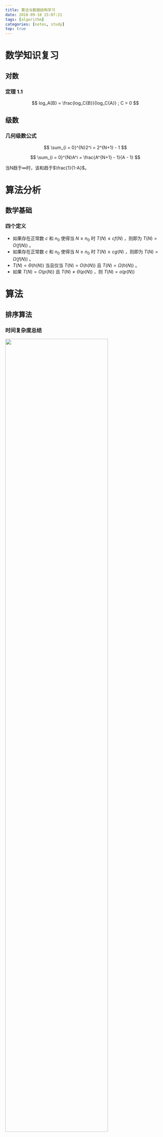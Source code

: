 ```yaml
---
title: 算法与数据结构学习
date: 2018-09-18 15:07:21
tags: [algorithm]
categories: [notes, study]
top: true
---
```


# 数学知识复习

## 对数

### 定理 1.1
$$ log_A{B} = \frac{log_C{B}}{log_C{A}} ; C > 0 $$

## 级数

### 几何级数公式

$$ \sum_{i = 0}^{N}2^i = 2^{N+1} - 1 $$

$$ \sum_{i = 0}^{N}A^i = \frac{A^{N+1} - 1}{A - 1} $$

当N趋于$\infty$时，该和趋于$\frac{1}{1-A}$。

# 算法分析

## 数学基础

### 四个定义

- 如果存在正常数 $c$ 和 $n_0$ 使得当 $N \geq n_0$ 时 $T(N) \leq cf(N)$ ，则即为 $T(N) = O(f(N))$ 。
- 如果存在正常数 $c$ 和 $n_0$ 使得当 $N \geq n_0$ 时 $T(N) \geq cg(N)$ ，则即为 $T(N) = \Omega(f(N))$ 。
- $T(N) = \Theta (h(N))$ 当且仅当 $T(N) = O(h(N))$ 且 $T(N) = \Omega(h(N))$ 。
- 如果 $T(N) = O(p(N))$ 且 $T(N) \neq \Theta(p(N))$ ，则 $T(N) = o(p(N))$

# 算法

## 排序算法

### 时间复杂度总结

<img src = "2018_09_26_01.jpg" width = "80%" />

### 插入排序

#### 原理

- 自我理解像扑克牌起牌一样，一张一张插入到已有的序列中

<img src = "2018_09_26_02.gif" width = "80%" />

```C++
    /*
     * @function 用插入排序数组
     * @param data 数组首地址
     * @param length 数组长度
     * @param order 排列顺序：顺序，true；倒序，false
     */
    template<typename T>
    void insertionSort(T *data, int length, bool order = true) {
        T tmp = 0;
        for (int i = 1; i < length; ++i) {
            tmp = data[i];
            int j = 0;
            for (j = i; j > 0 && ((data[j - 1] > tmp) ^ !order); --j) {
                data[j] = data[j - 1];
            }
            data[j] = tmp;
        }
    }
```

#### 定理

- $N$个互异数的数组的平均逆序数是$N(N-1)/4$。
- 通过交换相邻元素进行排序的任何算法平均需要$\Omega(N^2)$时间。

### 希尔排序

- 带间隔的插入排序

<img src = "2018_09_26_03.gif" width = "80%" />

```C++
    /*
     * @function 用希尔增量的希尔排序数组
     * @param data 数组首地址
     * @param length 数组长度
     * @param order 排列顺序：顺序，true；倒序，false
     */
    template<typename T>
    void shellSort(T *data, int length, bool order = true) {
        T tmp = 0;
        for (int increment = length / 2; increment > 0; increment /= 2) {
            for (int i = increment; i < length; ++i) {
                tmp = data[i];
                int j = 0;
                for (j = i; j >= increment && ((data[j - increment] > tmp) ^ !order); j -= increment) {
                    data[j] = data[j - increment];
                }
                data[j] = tmp;
            }
        }
    }
```

#### 定理

- 使用希尔增量时希尔排序的最坏情形的运行时间为$\Theta(N^2)$。
- 使用Hibbard增量的希尔排序的最坏情形运行时间为$\Theta(N^{\frac{3}{2}})$

### 堆排序

-

<img src = "2018_09_26_04.gif" width = "80%" />

## 最短路径算法

### Dijkstra(迪杰斯特拉)算法

Dijkstra(迪杰斯特拉)算法是典型的单源最短路径算法，用于计算一个节点到其他所有节点的最短路径。主要特点是以起始点为中心向外层层扩展，直到扩展到终点为止。

#### 算法描述

<img src = "2019_02_23_08.png" width = "40%">

<img src = "2019_02_23_09.png" width = "80%">

示例，自己写的，没有考虑内存和时间，改了一下，变成有向路径算法。无向路径可以使用上述U集作为while判断，减少循环次数

```C++
    #include "log.hpp"

    #include <iostream>
    #include <memory>
    #include <vector>
    #include <fstream>
    #include <map>

    #define InputFileName "../input.txt"

    using namespace std;

    //按行返回数据
    int readFile(string &input) {
        input = "";
        static ifstream inFile(InputFileName);
        if (!inFile) {
            LOG_ERROR("Failed to open file %s", InputFileName);
            return -1;
        }

        while (!inFile.eof()) {
            char buf[128];
            inFile.getline(buf, 128);
            input = string(buf);
            return 0;
        }

        return -1;
    }

    //将字母转成数字
    int getIndex(char a) {
        switch (a) {
            case 'A':
                return 0;

            case 'B':
                return 1;

            case 'C':
                return 2;

            case 'D':
                return 3;

            case 'E':
                return 4;

            case 'F':
                return 5;

            default:
                return -1;
        }
    }

    //将数字转成字母
    char getChar(int a) {
        switch (a) {
            case 0:
                return 'A';

            case 1:
                return 'B';

            case 2:
                return 'C';

            case 3:
                return 'D';

            case 4:
                return 'E';

            case 5:
                return 'F';

            default:
                return -1;
        }
    }

    int main() {
        //由于已知点数量，第一行废掉
        string inputStr = "";
        if (readFile(inputStr) != 0) {
            LOG_ERROR("Read file error");
            return -1;
        }

        //定义距离矩阵
        int distance[6][6] = {0};
        for (int i = 0; i < 6; ++i) {
            for (int j = 0; j < 6; ++j) {
                //初始化所有距离为-1
                distance[i][j] = -1;
            }
            //自己到自己为0
            distance[i][i] = 0;
        }

        map<char, string> road;
        while (readFile(inputStr) == 0) {
            int a = getIndex(inputStr[0]);      //第一个点
            int b = getIndex(inputStr[2]);      //第二个点
            int c = stoi(inputStr.substr(3));   //距离
            //赋值给距离矩阵
            LOG_INFO("%c--%c: %d", getChar(a), getChar(b), c);
            distance[a][b] = c;
        }

        while (true) {
            bool change = false;
            for (int i = 0; i < 6; ++i) {
                //U集合中A点可到达的点i
                if (distance[0][i] != -1) {
                    //将路径加进去
                    if (road.count(getChar(i)) == 0) {
                        string roadStr = "A";
                        road[getChar(i)] = roadStr + getChar(i);
                    }

                    for (int j = 0; j < 6; ++j) {
                        //筛选出i点可到达的j点
                        if (distance[i][j] != -1) {
                            //A点不可到达j点或者当前已计算的距离大于A从i到达j的距离
                            if (distance[0][j] == -1 ||
                                distance[0][j] > (distance[0][i] + distance[i][j])) {
                                change = true;
                                //更新距离表
                                distance[0][j] = distance[0][i] + distance[i][j];
                                //更新路径表
                                string tmpStr = road[getChar(i)];
                                road[getChar(j)] = tmpStr + getChar(j);
                            }
                        }
                    }
                }
            }

            //一轮没有改变则证明已经计算完毕
            if (!change) {
                break;
            }
        }

        for (int i = 0; i < 6; ++i) {
            for (int j = 0; j < 6; ++j) {
                PRINT("%d\t", distance[i][j]);
            }
            PRINT("\r\n");
        }

        //打印结果
        PRINT("\r\n");
        LOG_INFO("Result:");
        for (int m = 0; m < 6; ++m) {
            LOG_INFO("%c %s: %d", getChar(m), road[getChar(m)].c_str(), distance[0][m]);
        }
    }
```

### Floyd算法

Floyd-Warshall算法（Floyd-Warshall algorithm）是解决任意两点间的最短路径的一种算法，可以正确处理有向图或负权的最短路径问题，同时也被用于计算有向图的传递闭包。Floyd-Warshall算法的时间复杂度为O(N3)，空间复杂度为O(N2)。

#### 算法描述

使用距离矩阵，从第一个顶点开始，计算所有两个点通过1点的路径是否是最短。然后再从第二个顶点开始，同样计算所有两个点的路径是否是最短，直到所有点计算完毕，得到的距离矩阵即为最短路径。

示例

```C++
    #include "log.hpp"

    #include <iostream>
    #include <memory>
    #include <vector>
    #include <fstream>
    #include <map>

    #define InputFileName "../input.txt"

    using namespace std;

    //按行返回数据
    int readFile(string &input) {
        input = "";
        static ifstream inFile(InputFileName);
        if (!inFile) {
            LOG_ERROR("Failed to open file %s", InputFileName);
            return -1;
        }

        while (!inFile.eof()) {
            char buf[128];
            inFile.getline(buf, 128);
            input = string(buf);
            return 0;
        }

        return -1;
    }

    //将字母转成数字
    int getIndex(char a) {
        switch (a) {
            case 'A':
                return 0;

            case 'B':
                return 1;

            case 'C':
                return 2;

            case 'D':
                return 3;

            case 'E':
                return 4;

            case 'F':
                return 5;

            default:
                return -1;
        }
    }

    //将数字转成字母
    char getChar(int a) {
        switch (a) {
            case 0:
                return 'A';

            case 1:
                return 'B';

            case 2:
                return 'C';

            case 3:
                return 'D';

            case 4:
                return 'E';

            case 5:
                return 'F';

            default:
                return -1;
        }
    }

    int main() {
        //由于已知点数量，第一行废掉
        string inputStr = "";
        if (readFile(inputStr) != 0) {
            LOG_ERROR("Read file error");
            return -1;
        }

        //定义距离矩阵
        int distance[6][6] = {0};
        for (int i = 0; i < 6; ++i) {
            for (int j = 0; j < 6; ++j) {
                //初始化所有距离为-1
                distance[i][j] = -1;
            }
            //自己到自己为0
            distance[i][i] = 0;
        }

        map<string, string> road;
        while (readFile(inputStr) == 0) {
            int a = getIndex(inputStr[0]);      //第一个点
            int b = getIndex(inputStr[2]);      //第二个点
            int c = stoi(inputStr.substr(3));   //距离
            //赋值给距离矩阵
            LOG_INFO("%c--%c: %d", getChar(a), getChar(b), c);
            distance[a][b] = c;
            //添加到路由表
            char tmp[2] = {getChar(a), getChar(b)};
            road[tmp] = string(tmp);
        }

        for (int k = 0; k < 6; ++k) {
            for (int i = 0; i < 6; ++i) {
                for (int j = 0; j < 6; ++j) {
                    //添加key
                    char tmp[3] = {getChar(i), getChar(j), 0x00};
                    //防止路径遗漏，补充路由表
                    if (distance[i][j] != -1 && road.count(tmp) == 0) {
                        road[tmp] = tmp;
                    }
                    //可通过k到达i且可通过k到达j
                    if (distance[i][k] != -1 && distance[k][j] != -1) {
                        //ij之间没有通路或者当前计算的最短路径大于通过k到达的距离
                        if (distance[i][j] == -1 ||
                            distance[i][j] > distance[i][k] + distance[k][j]) {
                            distance[i][j] = distance[i][k] + distance[k][j];
                            //更新路由表
                            char tmp1[3] = {getChar(i), getChar(k), 0x00};
                            char tmp2[3] = {getChar(k), getChar(j), 0x00};
                            string tmpRoad = road[tmp1];
                            tmpRoad.pop_back();     //防止重复字母
                            road[tmp] = tmpRoad + road[tmp2];
                        }
                    }
                }
            }
        }

        for (int i = 0; i < 6; ++i) {
            for (int j = 0; j < 6; ++j) {
                PRINT("%d\t", distance[i][j]);
            }
            PRINT("\r\n");
        }

        //打印结果
        PRINT("\r\n");
        LOG_INFO("Result:");
        for (int m = 0; m < 6; ++m) {
            char tmp[3] = {getChar(m), 0x00, 0x00};
            for (int i = 0; i < 6; ++i) {
                tmp[1] = getChar(i);
                LOG_INFO("%c->%c %s: %d", tmp[0], tmp[1], road[tmp].c_str(), distance[m][i]);
            }
        }
    }
```

# 数据结构

## 树

### 遍历

#### 树的深度优先和广度优先遍历

定义树结构

<img src = "2019_02_27_10.png" width = "40%">

##### 深度优先遍历

深度优先遍历（Depth First Search），简称DFS，其原则是，沿着一条路径一直找到最深的那个节点，当没有子节点的时候，返回上一级节点，寻找其另外的子节点，继续向下遍历，没有就向上返回一级，直到所有的节点都被遍历到，每个节点只能访问一次。

###### 算法步骤：

使用栈的数据结构实现

1. 首先将根节点1压入栈中【1】
2. 将1节点弹出，找到1的两个子节点3，2，首先压入3节点，再压入2节点（后压入左节点的话，会先取出左节点，这样就保证了先遍历左节点），2节点再栈的顶部，最先出来【2，3】
3. 弹出2节点，将2节点的两个子节点5，4压入【4，5，3】
4. 弹出4节点，将4的子节点9，8压入【8，9，5，3】
5. 弹出8，8没有子节点，不压入【9，5，3】
6. 弹出9，9没有子节点，不压入【5，3】
7. 弹出5，5有一个节点，压入10，【10，3】
8. 弹出10，10没有节点，不压入【3】
9. 弹出3，压入3的子节点7，6【6，7】
10. 弹出6，没有子节点【7】
11. 弹出7，没有子节点，栈为空【】，算法结束

出栈顺序【1，2，4，8，9，5，10，3，6，7】

```C++
    #include <stack>
    #include <memory>
    #include <vector>

    //树结构
    typedef struct Node {
        int value;
        vector<shared_ptr<Node>> pChild;
        weak_ptr<Node> pParent;
    } Node;

    //深度优先打印节点
    void printNodesDeepFirst(const shared_ptr<Node> &node) {
        stack<shared_ptr<Node>> myStack;
        myStack.push(node);
        while (myStack.size() > 0) {
            shared_ptr<Node> pTmp = myStack.top();
            myStack.pop();
            PRINT("%d ", pTmp->value);
            
            //由于栈的后进先出特性，需要倒序使左节点先出
            for (int i = pTmp->pChild.size(); i != 0; --i) {
                myStack.push(pTmp->pChild[i - 1]);
            }
        }
        PRINT("\r\n");
    }
```

##### 广度优先遍历

广度优先遍历（Breadth First Search），简称BFS；广度优先遍历的原则就是对每一层的节点依次访问，一层访问结束后，进入下一层，直到最后一个节点，同样的，每个节点都只访问一次。

###### 算法步骤：

使用队列的数据结构实现

1. 节点1，插入队列【1】
2. 取出节点1，插入1的子节点2，3 ，节点2在队列的前端【2，3】
3. 取出节点2，插入2的子节点4，5，节点3在队列的最前端【3，4，5】
4. 取出节点3，插入3的子节点6，7，节点4在队列的最前端【4，5，6，7】
5. 取出节点4，插入3的子节点8，9，节点5在队列的最前端【5，6，7，8，9】
6. 取出节点5，插入5的子节点10，节点6在队列的最前端【6，7，8，9，10】
7. 取出节点6，没有子节点，不插入，节点7在队列的最前端【7，8，9，10】
8. 取出节点7，没有子节点，不插入，节点8在队列的最前端【8，9，10】
9. 取出节点8，没有子节点，不插入，节点9在队列的最前端【9，10】
10. 取出节点9，没有子节点，不插入，节点10在队列的最前端【10】
11. 取出节点10，队列为空，算法结束

我们看一下节点出队的顺序【1，2，3，4，5，6，7，8，9，10】

```C++
    #include <queue>
    #include <memory>
    #include <vector>

    //树结构
    typedef struct Node {
        int value;
        vector<shared_ptr<Node>> pChild;
        weak_ptr<Node> pParent;
    } Node;

    //广度优先打印节点
    void printNodesWidthFirst(const shared_ptr<Node> &node) {
        queue<shared_ptr<Node>> myQueue;
        myQueue.push(node);
        while (myQueue.size() > 0) {
            shared_ptr<Node> pTmp = myQueue.front();
            myQueue.pop();
            PRINT("%d ", pTmp->value);

            for (auto tmp : pTmp->pChild) {
                myQueue.push(tmp);
            }
        }
        PRINT("\r\n");
    }
```

#### 二叉树前中后序遍历

- 前序遍历指先访问根，然后访问子树的遍历方式

<img src = "2019_02_22_05.png" width = "40%">

```C
    void in_order_traversal(TreeNode *root) {
        // Do Something with root
        if (root->lchild != NULL)
            in_order_traversal(root->lchild);
        if (root->rchild != NULL)
            in_order_traversal(root->rchild);
    }
```

- 中序遍历指先访问左（右）子树，然后访问根，最后访问右（左）子树的遍历方式

<img src = "2019_02_22_06.png" width = "40%">

```C
    void in_order_traversal(TreeNode *root) {
        if (root->lchild != NULL)
            in_order_traversal(root->lchild);
        // Do Something with root
        if (root->rchild != NULL)
            in_order_traversal(root->rchild);
    }
```

- 后序遍历指先访问子树，然后访问根的遍历方式

<img src = "2019_02_22_07.png" width = "40%">

```C
    void in_order_traversal(TreeNode *root) {
        if (root->lchild != NULL)
            in_order_traversal(root->lchild);
        if (root->rchild != NULL)
            in_order_traversal(root->rchild);
        // Do Something with root
    }
```

### 二叉搜索树

二叉查找树（Binary Search Tree），（又：二叉搜索树，二叉排序树）它或者是一棵空树，或者是具有下列性质的二叉树：
**若它的左子树不空，则左子树上所有结点的值均小于它的根结点的值； 若它的右子树不空，则右子树上所有结点的值均大于它的根结点的值；**
它的左、右子树也分别为二叉排序树。

#### 原理

二叉排序树的查找过程和次优二叉树类似，通常采取二叉链表作为二叉排序树的存储结构。**中序遍历**二叉排序树可得到一个关键字的有序序列，一个无序序列可以通过构造一棵二叉排序树变成一个有序序列，构造树的过程即为对无序序列进行排序的过程。每次插入的新的结点都是二叉排序树上新的叶子结点，在进行插入操作时，不必移动其它结点，只需改动某个结点的指针，由空变为非空即可。搜索,插入,删除的复杂度等于树高，O(log(n)).